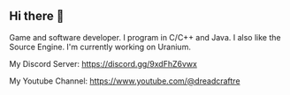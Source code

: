 ## Hi there 👋
Game and software developer. I program in C/C++ and Java. I also like the Source Engine. I'm currently working on Uranium.

My Discord Server: https://discord.gg/9xdFhZ6vwx

My Youtube Channel: https://www.youtube.com/@dreadcraftre
